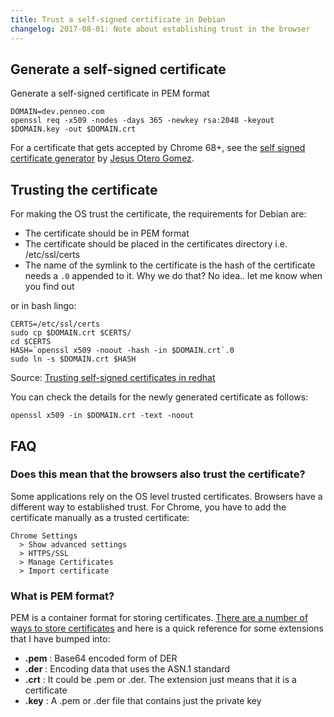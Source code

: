 ```yaml
---
title: Trust a self-signed certificate in Debian
changelog: 2017-08-01: Note about establishing trust in the browser
---
```


## Generate a self-signed certificate

Generate a self-signed certificate in PEM format

```
DOMAIN=dev.penneo.com
openssl req -x509 -nodes -days 365 -newkey rsa:2048 -keyout $DOMAIN.key -out $DOMAIN.crt
```

For a certificate that gets accepted by Chrome 68+, see the [self signed certificate generator][generator] by [Jesus Otero Gomez][jesus].


## Trusting the certificate

For making the OS trust the certificate, the requirements for Debian are:

- The certificate should be in PEM format
- The certificate should be placed in the certificates directory i.e. /etc/ssl/certs
- The name of the symlink to the certificate is the hash of the certificate needs a `.0` appended to it. Why we do that? No idea.. let me know when you find out

or in bash lingo:

```
CERTS=/etc/ssl/certs
sudo cp $DOMAIN.crt $CERTS/
cd $CERTS
HASH=`openssl x509 -noout -hash -in $DOMAIN.crt`.0
sudo ln -s $DOMAIN.crt $HASH
```

Source: [Trusting self-signed certificates in redhat][redhat]

You can check the details for the newly generated certificate as follows:

```
openssl x509 -in $DOMAIN.crt -text -noout
```

<!-- How is chrome and firefox affected? -->

<!-- ## Add the key and certificate to the nginx confiruation -->

## FAQ

### Does this mean that the browsers also trust the certificate?

Some applications rely on the OS level trusted certificates. Browsers have a
different way to established trust. For Chrome, you have to add the certificate
manually as a trusted certificate:

```
Chrome Settings
  > Show advanced settings
  > HTTPS/SSL
  > Manage Certificates
  > Import certificate
```

### What is PEM format?

PEM is a container format for storing
certificates. [There are a number of ways to store certificates][diff-formats]
and here is a quick reference for some extensions that I have bumped into:

- **.pem** : Base64 encoded form of DER
- **.der** : Encoding data that uses the ASN.1 standard
- **.crt** : It could be .pem or .der. The extension just means that it is a certificate
- **.key** : A .pem or .der file that contains just the private key


[diff-formats]: http://serverfault.com/a/9717/286083
[redhat]: http://serverfault.com/a/730234/286083
[generator]: https://github.com/jesusoterogomez/self-signed-ssl-generator
[jesus]: https://www.jesusoterogomez.com/
